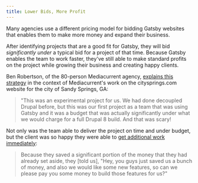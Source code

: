```yaml
---
title: Lower Bids, More Profit
---
```


Many agencies use a different pricing model for bidding Gatsby websites that enables them to make more money and expand their business.

After identifying projects that are a good fit for Gatsby, they will bid *significantly under* a typical bid for a project of that time. Because Gatsby enables the team to work faster, they've still able to make standard profits on the project while growing their business and creating happy clients.

Ben Robertson, of the 80-person Mediacurrent agency, [explains this strategy](https://www.youtube.com/watch?v=QiocnDGnKfs&feature=youtu.be&t=1145) in the context of Mediacurrent's work on the citysprings.com website for the city of Sandy Springs, GA:

> "This was an experimental project for us. We had done decoupled Drupal before, but this was our first project as a team that was using Gatsby and it was a budget that was actually significantly under what we would charge for a full Drupal 8 build. And that was scary!

Not only was the team able to deliver the project on time and under budget, but the client was so happy they were able to [get additional work immediately](https://www.youtube.com/watch?v=QiocnDGnKfs&feature=youtu.be&t=1531):

> Because they saved a significant portion of the money that they had already set aside, they [told us], "Hey, you guys just saved us a bunch of money, and also we would like some new features, so can we please pay you some money to build those features for us?"